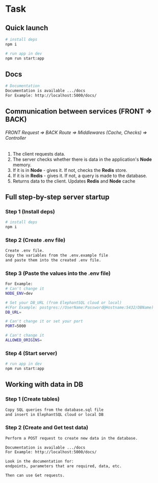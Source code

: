 # Task

## Quick launch

```sh
# install deps
npm i 

# run app in dev
npm run start:app
```

## Docs
```sh
# Documentation
Documentation is available .../docs
For Example: http://localhost:5000/docs/
```

## Communication between services (FRONT => BACK)
###### FRONT Request => BACK Route => Middlewares (Cache, Checks) => Controller 
1. The client requests data.
2. The server checks whether there is data in the application's **Node** memory.
3. If it is in **Node** - gives it. If not, checks the **Redis** store.
4. If it is in **Redis** - gives it. If not, a query is made to the database.
5. Returns data to the client. Updates **Redis** and **Node** cache

## Full step-by-step server startup
### Step 1 (Install deps)
````sh
# install deps
npm i
````

### Step 2 (Create .env file)
````sh
Create .env file. 
Copy the variables from the .env.example file 
and paste them into the created .env file.
````

### Step 3 (Paste the values into the .env file)
````sh
For Example:
# Сan't change it
NODE_ENV=dev

# Set your DB_URL (from ElephantSQL cloud or local)
#(For Example: postgres://UserName:Password@Hostname:5432/DBName)
DB_URL=

# Сan't change it or set your port
PORT=5000

# Сan't change it
ALLOWED_ORIGINS=
````

### Step 4 (Start server)
````sh
# run app in dev
npm run start:app
````

## Working with data in DB
### Step 1 (Create tables)
````sh
Copy SQL queries from the database.sql file
and insert in ElephantSQL cloud or local DB
````

### Step 2 (Create and Get test data)
````sh
Perform a POST request to create new data in the database.

Documentation is available .../docs 
For Example: http://localhost:5000/docs/

Look in the documentation for:
endpoints, parameters that are required, data, etc.

Then can use Get requests.
````
